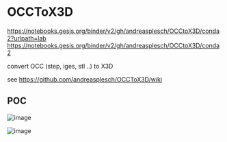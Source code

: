 # OCCToX3D
https://notebooks.gesis.org/binder/v2/gh/andreasplesch/OCCtoX3D/conda2?urlpath=lab
https://notebooks.gesis.org/binder/v2/gh/andreasplesch/OCCtoX3D/conda2

convert OCC (step, iges, stl ..) to X3D

see
https://github.com/andreasplesch/OCCToX3D/wiki

## POC

![image](https://user-images.githubusercontent.com/6171115/79693142-f9dbd500-8236-11ea-8368-9acf93991301.png)

![image](https://user-images.githubusercontent.com/6171115/79696764-a5dbeb00-824c-11ea-80e4-4b6fd443ea16.png)
